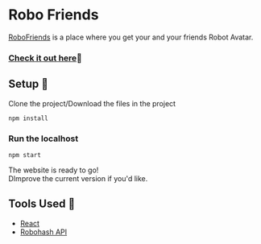 # Robo Friends

[RoboFriends](https://cranky-dubinsky-f22135.netlify.com/) is a place where you get your and your friends Robot Avatar. 

### [Check it out here](https://cranky-dubinsky-f22135.netlify.com/)🤖

## Setup :wrench:

Clone the project/Download the files in the project

```
npm install
```
### Run the localhost
```
npm start
```
The website is ready to go! <br />
DImprove the current version if you'd like. 

## Tools Used :briefcase:

- [React](https://reactjs.org/)
- [Robohash API](https://robohash.org/)
